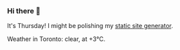 ### Hi there :wave:

It's Thursday! I might be polishing my [static site generator](https://github.com/bewuethr/pandoc-bash-blog).

Weather in Toronto: clear, at +3°C.
